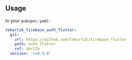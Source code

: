 ## Usage

In your `pubspec.yaml`:

```yaml
tekartik_firebase_auth_flutter:
  git:
    url: https://github.com/tekartik/firebase_flutter
    path: auth_flutter
    ref: dart3a
  version: '>=0.9.0'
```
